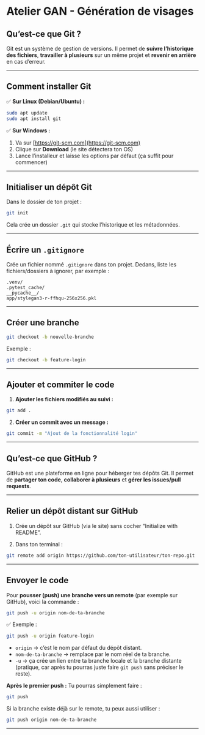 # Atelier GAN - Génération de visages

## Qu’est-ce que Git ?

Git est un système de gestion de versions.
Il permet de **suivre l’historique des fichiers**, **travailler à plusieurs** sur un même projet et **revenir en arrière** en cas d’erreur.

---

## Comment installer Git

✅ **Sur Linux (Debian/Ubuntu) :**

```bash
sudo apt update
sudo apt install git
```

✅ **Sur Windows :**

1. Va sur [https://git-scm.com](https://git-scm.com)
2. Clique sur **Download** (le site détectera ton OS)
3. Lance l’installeur et laisse les options par défaut (ça suffit pour commencer)

---

## Initialiser un dépôt Git

Dans le dossier de ton projet :

```bash
git init
```

Cela crée un dossier `.git` qui stocke l’historique et les métadonnées.

---

## Écrire un `.gitignore`

Crée un fichier nommé `.gitignore` dans ton projet.
Dedans, liste les fichiers/dossiers à ignorer, par exemple :

```
.venv/
.pytest_cache/
__pycache__/
app/stylegan3-r-ffhqu-256x256.pkl
```

---

## Créer une branche

```bash
git checkout -b nouvelle-branche
```

Exemple :

```bash
git checkout -b feature-login
```

---

## Ajouter et commiter le code

1. **Ajouter les fichiers modifiés au suivi :**

```bash
git add .
```

2. **Créer un commit avec un message :**

```bash
git commit -m "Ajout de la fonctionnalité login"
```

---

## Qu’est-ce que GitHub ?

GitHub est une plateforme en ligne pour héberger tes dépôts Git.
Il permet de **partager ton code**, **collaborer à plusieurs** et **gérer les issues/pull requests**.

---

## Relier un dépôt distant sur GitHub

1. Crée un dépôt sur GitHub (via le site) sans cocher “Initialize with README”.

2. Dans ton terminal :

```bash
git remote add origin https://github.com/ton-utilisateur/ton-repo.git
```

---

## Envoyer le code

Pour **pousser (push) une branche vers un remote** (par exemple sur GitHub), voici la commande :

```bash
git push -u origin nom-de-ta-branche
```

✅ Exemple :
```bash
git push -u origin feature-login
```

- `origin` → c’est le nom par défaut du dépôt distant.
- `nom-de-ta-branche` → remplace par le nom réel de ta branche.
- `-u` → ça crée un lien entre ta branche locale et la branche distante (pratique, car après tu pourras juste faire `git push` sans préciser le reste).

**Après le premier push :**
Tu pourras simplement faire :

```bash
git push
```

Si la branche existe déjà sur le remote, tu peux aussi utiliser :

```bash
git push origin nom-de-ta-branche
```
---
